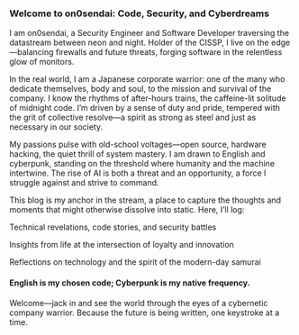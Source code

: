 ### Welcome to on0sendai: Code, Security, and Cyberdreams
I am on0sendai, a Security Engineer and Software Developer traversing the datastream between neon and night. Holder of the CISSP, I live on the edge—balancing firewalls and future threats, forging software in the relentless glow of monitors.

In the real world, I am a Japanese corporate warrior: one of the many who dedicate themselves, body and soul, to the mission and survival of the company. I know the rhythms of after-hours trains, the caffeine-lit solitude of midnight code. I’m driven by a sense of duty and pride, tempered with the grit of collective resolve—a spirit as strong as steel and just as necessary in our society.

My passions pulse with old-school voltages—open source, hardware hacking, the quiet thrill of system mastery. I am drawn to English and cyberpunk, standing on the threshold where humanity and the machine intertwine. The rise of AI is both a threat and an opportunity, a force I struggle against and strive to command.

This blog is my anchor in the stream, a place to capture the thoughts and moments that might otherwise dissolve into static. Here, I’ll log:

Technical revelations, code stories, and security battles

Insights from life at the intersection of loyalty and innovation

Reflections on technology and the spirit of the modern-day samurai

#### English is my chosen code; Cyberpunk is my native frequency.
Welcome—jack in and see the world through the eyes of a cybernetic company warrior. Because the future is being written, one keystroke at a time.